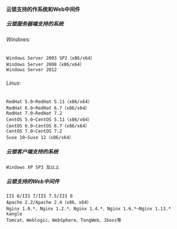 #### 云锁支持的作系统和Web中间件

##### 云锁服务器端支持的系统

###### Windows:

```
Windows Server 2003 SP2（x86/x64）
Windows Server 2008（x86/x64）
Windows Server 2012
```

###### Linux:

```
RedHat 5.0~RedHat 5.11（x86/x64）
RedHat 6.0~RedHat 6.7（x86/x64）
RedHat 7.0~RedHat 7.2
CentOS 5.0~CentOS 5.11（x86/x64）
CentOS 6.0~CentOS 6.7（x86/x64）
CentOS 7.0~CentOS 7.2
Suse 10~Suse 12（x86/x64）
```

##### 云锁客户端支持的系统

```
Windows XP SP3 及以上
```

##### 云锁支持的Web中间件

```
IIS 6/IIS 7/IIS 7.5/IIS 8
Apache 2.2/Apache 2.4（x86、x64）
Nginx 1.0.*、Nginx 1.2.*、Nginx 1.4.*、Nginx 1.6.*~Nginx 1.13.*
kangle
Tomcat、Weblogic、WebSphere、TongWeb、Jboss等
```



